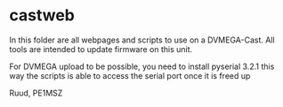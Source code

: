 # castweb
In this folder are all webpages and scripts to use on a DVMEGA-Cast.
All tools are intended to update firmware on this unit.

For DVMEGA upload to be possible, you need to install pyserial 3.2.1
this way the scripts is able to access the serial port once it is freed up

Ruud, PE1MSZ
